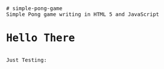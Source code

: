 
<pre># simple-pong-game
Simple Pong game writing in HTML 5 and JavaScript
<h1>Hello There</h1>
Just Testing:
</pre>
<script src="script.js"></script>

